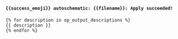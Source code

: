 <!--- [apply_success] -->
#### `{{success_emoji}} autoschematic: {{filename}}: Apply succeeded!`

```
{% for description in op_output_descriptions %}
{{ description }}
{% endfor %}
```
